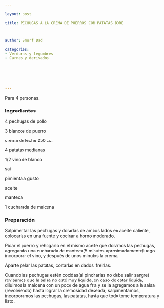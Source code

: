 ```yaml
---

layout: post

title: PECHUGAS A LA CREMA DE PUERROS CON PATATAS DORE



author: Smurf Dad

categories:
- Verduras y legumbres
- Carnes y derivados






---
```


Para 4 personas.

<h3>Ingredientes</h3>

4 pechugas de pollo

3 blancos de puerro

crema de leche 250 cc.

4 patatas medianas

1/2 vino de blanco

sal

pimienta a gusto

aceite

manteca

1 cucharada de maicena

<h3>Preparación</h3>

Salpimentar las pechugas y dorarlas de ambos lados en aceite caliente, colocarlas en una fuente y cocinar a horno moderado.

Picar el puerro y rehogarlo en el mismo aceite que doramos las pechugas, agregando una cucharada de manteca(5 minutos aproximadamente)luego incorporar el vino, y después de unos minutos la crema.

Aparte pelar las patatas, cortarlas en dados, freirlas.

Cuando las pechugas estén cocidas(al pincharlas no debe salir sangre) revisamos que la salsa no esté muy líquida, en caso de estar líquida, diluimos la maicena con un poco de agua fria y se la agregamos a la salsa (revolviendo) hasta lograr la cremosidad deseada; salpimentamos, incorporamos las pechugas, las patatas, hasta que todo tome temperatura y listo.
